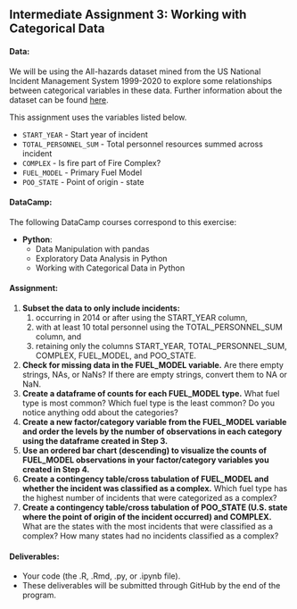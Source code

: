 ## Intermediate Assignment 3: Working with Categorical Data


#### **Data:** 
We will be using the All-hazards dataset mined from the US National Incident Management System 1999-2020 to explore some relationships between categorical variables in these data. Further information about the dataset can be found [here](https://figshare.com/articles/dataset/All-hazards_dataset_mined_from_the_US_National_Incident_Management_System_1999-2020/19858927/3).

This assignment uses the variables listed below.

-   `START_YEAR` - Start year of incident
-   `TOTAL_PERSONNEL_SUM` - Total personnel resources summed across incident
-   `COMPLEX` - Is fire part of Fire Complex?
-   `FUEL_MODEL` - Primary Fuel Model
-   `POO_STATE` - Point of origin - state


#### **DataCamp:** 

The following DataCamp courses correspond to this exercise:
-   **Python**:
    -   Data Manipulation with pandas
    -   Exploratory Data Analysis in Python
    -   Working with Categorical Data in Python


#### **Assignment:**
1.	**Subset the data to only include incidents:**
    1.	occurring in 2014 or after using the START_YEAR column,
    2.	with at least 10 total personnel using the TOTAL_PERSONNEL_SUM column, and
    3.	retaining only the columns START_YEAR, TOTAL_PERSONNEL_SUM, COMPLEX, FUEL_MODEL, and POO_STATE.
2.	**Check for missing data in the FUEL_MODEL variable.** Are there empty strings, NAs, or NaNs? If there are empty strings, convert them to NA or NaN.
3.	**Create a dataframe of counts for each FUEL_MODEL type.** What fuel type is most common? Which fuel type is the least common? Do you notice anything odd about the categories?
4.	**Create a new factor/category variable from the FUEL_MODEL variable and order the levels by the number of observations in each category using the dataframe created in Step 3.** 
5.	**Use an ordered bar chart (descending) to visualize the counts of FUEL_MODEL observations in your factor/category variables you created in Step 4.** 
6.	**Create a contingency table/cross tabulation of FUEL_MODEL and whether the incident was classified as a complex.** Which fuel type has the highest number of incidents that were categorized as a complex?
7.	**Create a contingency table/cross tabulation of POO_STATE (U.S. state where the point of origin of the incident occurred) and COMPLEX.** What are the states with the most incidents that were classified as a complex? How many states had no incidents classified as a complex?


#### **Deliverables:**
-   Your code (the .R, .Rmd, .py, or .ipynb file).
-   These deliverables will be submitted through GitHub by the end of the program.
